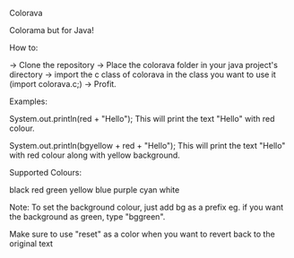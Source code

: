 Colorava

Colorama but for Java!

How to:

-> Clone the repository
-> Place the colorava folder in your java project's directory
-> import the c class of colorava in the class you want to use it (import colorava.c;)
-> Profit.

Examples:

System.out.println(red + "Hello");
This will print the text "Hello" with red colour.

System.out.println(bgyellow + red + "Hello");
This will print the text "Hello" with red colour along with yellow background.

Supported Colours:

black
red
green
yellow
blue
purple
cyan
white

Note: To set the background colour, just add bg as a prefix eg. if you want the background as green, type "bggreen".

Make sure to use "reset" as a color when you want to revert back to the original text
